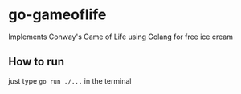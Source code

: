 # go-gameoflife
Implements Conway's Game of Life using Golang for free ice cream

## How to run

just type `go run ./...` in the terminal
